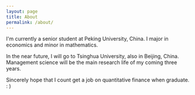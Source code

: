 ```yaml
---
layout: page
title: About
permalink: /about/
---
```


I'm currently a senior student at Peking University, China. I major in economics and minor in mathematics.

In the near future, I will go to Tsinghua University, also in Beijing, China. Management science will be the main research life of my coming three years.

Sincerely hope that I count get a job on quantitative finance when graduate. : )